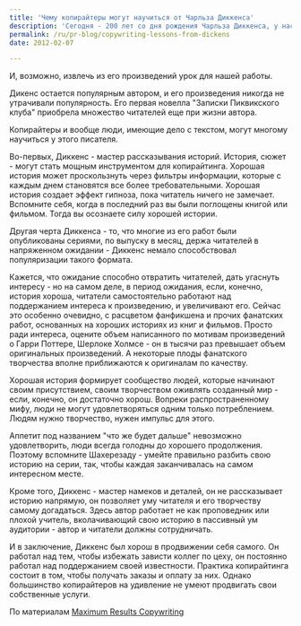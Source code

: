 ```yaml
---
title: 'Чему копирайтеры могут научиться от Чарльза Диккенса'
description: 'Сегодня - 200 лет со дня рождения Чарльза Диккенса, у нас есть очередной повод вспомнить этого замечательного писателя. И, возможно, извлечь из его произведений урок для нашей работы.'
permalink: /ru/pr-blog/copywriting-lessons-from-dickens
date: 2012-02-07

---
```


И, возможно, извлечь из его произведений урок для нашей работы.

Дикенс остается популярным автором, и его произведения никогда не утрачивали популярность. Его первая новелла "Записки Пиквикского клуба" приобрела множество читателей еще при жизни автора.

Копирайтеры и вообще люди, имеющие дело с текстом, могут многому научиться у этого писателя.

Во-первых, Диккенс - мастер рассказывания историй. История, сюжет - могут стать мощным инструментом для копирайтинга. Хорошая история может проскользнуть через фильтры информации, которые с каждым днем становятся все более требовательными. Хорошая история создает эффект гипноза, пока читатель ничего не замечает. Вспомните себя, когда в последний раз вы были поглощены книгой или фильмом. Тогда вы осознаете силу хорошей истории.

Другая черта Диккенса - то, что многие из его работ были опубликованы сериями, по выпуску в месяц, держа читателей в напряженном ожидании - Диккенс немало способствовал популяризации такого формата.

Кажется, что ожидание способно отвратить читателей, дать угаснуть интересу - но на самом деле, в период ожидания, если, конечно, история хороша, читатели самостоятельно работают над поддержанием интереса к произведению, и увеличивают его. Сейчас это особенно очевидно, с расцветом фанфикшена и прочих фанатских работ, основанных на хороших историях из книг и фильмов. Просто ради интереса, оцените объем написанного по мотивам произведений о Гарри Поттере, Шерлоке Холмсе - он в тысячи раз превышает объем оригинальных произведений. А некоторые плоды фанатского творчества вполне приближаются к оригиналам по качеству.

Хорошая история формирует сообщество людей, которые начинают своим присутствием, своим творчеством оживлять созданный мир - если, конечно, он достаточно хорош. Вопреки распространенному мифу, люди не могут удовлетворяться одним только потреблением. Людям нужно творчество, нужен импульс для этого.

Аппетит под названием "что же будет дальше" невозможно удовлетворить, люди всегда голодны до хорошего продолжения. Поэтому вспомните Шахерезаду - умейте правильно разбить свою историю на серии, так, чтобы каждая заканчивалась на самом интересном месте.

Кроме того, Диккенс - мастер намеков и деталей, он не рассказывает историю напрямую, он позволяет уму читателя и его творчеству самому догадаться. Здесь автор работает не как проповедник или плохой учитель, вколачивающий свою историю в пассивный ум аудитории - автор и читатели должны сотрудничать.

И в заключение, Диккенс был хорош в продвижении себя самого. Он работал над тем, чтобы избежать зависти коллег по цеху, он постоянно работал над поддержанием своей известности. Практика копирайтинга состоит в том, чтобы получать заказы и оплату за них. Однако большинство копирайтеров на удивление не умеют продвигать свои собственные услуги.

По материалам <a href="https://maximumresultscopywriting.com/copywriting/copywriters-learn-charles-dickens">Maximum Results Copywriting</a>

